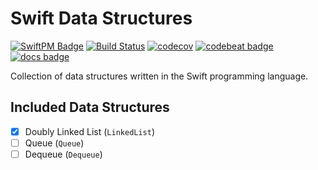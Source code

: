 # Swift Data Structures
[![SwiftPM Badge](https://img.shields.io/badge/SwiftPM-Compatible-brightgreen.svg?style=flat)](https://swift.org/package-manager/)
[![Build Status](https://travis-ci.org/schrismartin/swift-data-structures.svg?branch=master)](https://travis-ci.org/schrismartin/swift-data-structures)
[![codecov](https://codecov.io/gh/schrismartin/swift-data-structures/branch/master/graph/badge.svg)](https://codecov.io/gh/schrismartin/swift-data-structures)
[![codebeat badge](https://codebeat.co/badges/039e8071-b52a-4184-92f3-3ce9713a519f)](https://codebeat.co/projects/github-com-schrismartin-swift-data-structures-master)
[![docs badge](http://schrismart.in/swift-data-structures/badge.svg)](http://schrismart.in/swift-data-structures)

Collection of data structures written in the Swift programming language.

## Included Data Structures
- [x] Doubly Linked List (`LinkedList`)
- [ ] Queue (`Queue`)
- [ ] Dequeue (`Dequeue`)
